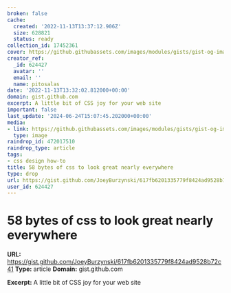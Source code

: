 ```yaml
---
broken: false
cache:
  created: '2022-11-13T13:37:12.906Z'
  size: 628821
  status: ready
collection_id: 17452361
cover: https://github.githubassets.com/images/modules/gists/gist-og-image.png
creator_ref:
  _id: 624427
  avatar: ''
  email: ''
  name: pitosalas
date: '2022-11-13T13:32:02.812000+00:00'
domain: gist.github.com
excerpt: A little bit of CSS joy for your web site
important: false
last_update: '2024-06-24T15:07:45.202000+00:00'
media:
- link: https://github.githubassets.com/images/modules/gists/gist-og-image.png
  type: image
raindrop_id: 472017510
raindrop_type: article
tags:
- css design how-to
title: 58 bytes of css to look great nearly everywhere
type: drop
url: https://gist.github.com/JoeyBurzynski/617fb6201335779f8424ad9528b72c41
user_id: 624427
---
```


# 58 bytes of css to look great nearly everywhere

**URL:** https://gist.github.com/JoeyBurzynski/617fb6201335779f8424ad9528b72c41
**Type:** article
**Domain:** gist.github.com

**Excerpt:** A little bit of CSS joy for your web site
